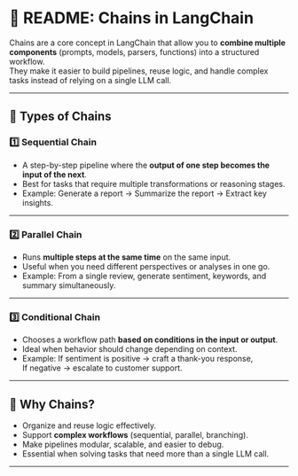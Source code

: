 # 📘 README: Chains in LangChain

Chains are a core concept in LangChain that allow you to **combine multiple components** (prompts, models, parsers, functions) into a structured workflow.  
They make it easier to build pipelines, reuse logic, and handle complex tasks instead of relying on a single LLM call.

---

## 🔗 Types of Chains

### 1️⃣ Sequential Chain
- A step-by-step pipeline where the **output of one step becomes the input of the next**.  
- Best for tasks that require multiple transformations or reasoning stages.  
- Example: Generate a report → Summarize the report → Extract key insights.

---

### 2️⃣ Parallel Chain
- Runs **multiple steps at the same time** on the same input.  
- Useful when you need different perspectives or analyses in one go.  
- Example: From a single review, generate sentiment, keywords, and summary simultaneously.

---

### 3️⃣ Conditional Chain
- Chooses a workflow path **based on conditions in the input or output**.  
- Ideal when behavior should change depending on context.  
- Example: If sentiment is positive → craft a thank-you response,  
            If negative → escalate to customer support.

---

## 🚀 Why Chains?
- Organize and reuse logic effectively.  
- Support **complex workflows** (sequential, parallel, branching).  
- Make pipelines modular, scalable, and easier to debug.  
- Essential when solving tasks that need more than a single LLM call.

---